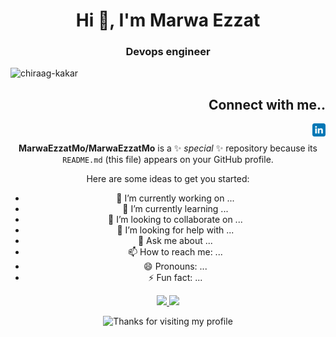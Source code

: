 <h1 align="center">Hi 👋, I'm Marwa Ezzat</h1>
<h3 align="center">Devops engineer 
</h3>
<p align="left"> <img src="https://komarev.com/ghpvc/?username=MarwaEzzatMo" alt="chiraag-kakar" /> </p>

<div align="center" width="300px" height= "200">

<h2 align="right">Connect with me..</h2> 
<a href="https://www.linkedin.com/in/marwa-ezzat-mo/">
  <img align="right" alt="Vedant Jajoo Linkdin" width="21px" src="https://raw.githubusercontent.com/edent/SuperTinyIcons/099dc12b59179d07d534069bc8551718f786d91a/images/svg/linkedin.svg" />
</a>
<br>

**MarwaEzzatMo/MarwaEzzatMo** is a ✨ _special_ ✨ repository because its `README.md` (this file) appears on your GitHub profile.

Here are some ideas to get you started:

- 🔭 I’m currently working on ...
- 🌱 I’m currently learning ...
- 👯 I’m looking to collaborate on ...
- 🤔 I’m looking for help with ...
- 💬 Ask me about ...
- 📫 How to reach me: ...
- 😄 Pronouns: ...
- ⚡ Fun fact: ...
  
  
<p align="center">
<a href="https://github.com/MarwaEzzatMo">
  <img height="180em" border-radius="40px" src="https://github-readme-stats.vercel.app/api?username=MarwaEzzatMo&show_icons=true&theme=light&hide_border=true&icon_color=fff" />
  <img height="180em" border-radius="40px" src="https://github-readme-stats.vercel.app/api/top-langs/?username=MarwaEzzatMo&langs_count=8&theme=light&hide_border=true&icon_color=fff" />
<!--   <img height="180em" border-radius="40px" src="https://github-readme-stackoverflow.vercel.app/?userID=10733439&&theme=dark&&layout=compact)](https://stackoverflow.com/users/10733439/omid-nikrah"/> -->
</a>
</p>

  
  
<img height="120" alt="Thanks for visiting my profile" width="100%" src="https://raw.githubusercontent.com/osamasayed151/osamasayed151/0b94eb7130519adfc2dc5117c7fc25e3f6a3eb4f/murqee.svg" />


